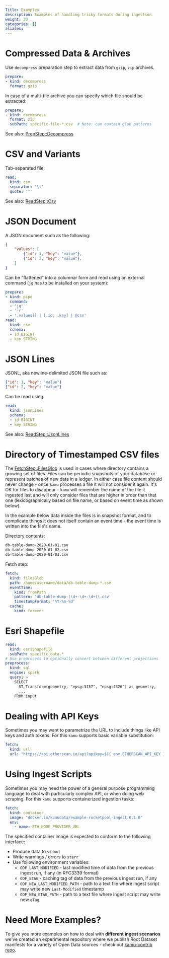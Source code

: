 ```yaml
---
Title: Examples
description: Examples of handling tricky formats during ingestion
weight: 30
categories: []
aliases:
---
```


# Compressed Data & Archives

Use `decompress` preparation step to extract data from `gzip`, `zip` archives.

```yaml
prepare:
- kind: decompress
  format: gzip
```

In case of a multi-file archive you can specify which file should be extracted:

```yaml
prepare:
- kind: decompress
  format: zip
  subPath: specific-file-*.csv  # Note: can contain glob patterns
```

See also: [PrepStep::Decompress](https://github.com/kamu-data/open-data-fabric/blob/master/open-data-fabric.md#prepstep-decompress-schema)

# CSV and Variants

Tab-separated file:

```yaml
read:
  kind: csv
  separator: "\t"
  quote: '"'
```

See also: [ReadStep::Csv](https://github.com/kamu-data/open-data-fabric/blob/master/open-data-fabric.md#readstep-csv-schema)

# JSON Document

A JSON document such as the following:

```json
{
    "values": [
        {"id": 1, "key": "value"},
        {"id": 2, "key": "value"},
    ]
}
```

Can be "flattened" into a columnar form and read using an external command (`jq` has to be installed on your system):

```yaml
prepare:
- kind: pipe
  command:
  - 'jq'
  - '-r'
  - '.values[] | [.id, .key] | @csv'
read:
  kind: csv
  schema:
  - id BIGINT
  - key STRING
```

# JSON Lines

JSONL, aka newline-delimited JSON file such as:

```json
{"id": 1, "key": "value"}
{"id": 2, "key": "value"}
```

Can be read using:

```yaml
read:
  kind: jsonLines
  schema:
  - id BIGINT
  - key STRING
```

See also: [ReadStep::JsonLines](https://github.com/kamu-data/open-data-fabric/blob/master/open-data-fabric.md#readstep-jsonlines-schema)

# Directory of Timestamped CSV files

The [FetchStep::FilesGlob](https://github.com/kamu-data/open-data-fabric/blob/master/open-data-fabric.md#fetchstep-filesglob-schema) is used in cases where directory contains a growing set of files. Files can be periodic snapshots of your database or represent batches of new data in a ledger. In either case file content should never change - once `kamu` processes a file it will not consider it again. It's OK for files to disappear - `kamu` will remember the name of the file it ingested last and will only consider files that are higher in order than that one (lexicographically based on file name, or based on event time as shown below).

In the example below data inside the files is in snapshot format, and to complicate things it does not itself contain an event time - the event time is written into the file's name.

Directory contents:

```bash
db-table-dump-2020-01-01.csv
db-table-dump-2020-01-02.csv
db-table-dump-2020-01-03.csv
```

Fetch step:

```yaml
fetch:
  kind: filesGlob
  path: /home/username/data/db-table-dump-*.csv
  eventTime:
    kind: fromPath
    pattern: 'db-table-dump-(\d+-\d+-\d+)\.csv'
    timestampFormat: '%Y-%m-%d'
  cache:
    kind: forever
```

# Esri Shapefile

```yaml
read:
  kind: esriShapefile
  subPath: specific_data.*
# Use preprocess to optionally convert between different projections
preprocess:
  kind: sql
  engine: spark
  query: >
    SELECT
      ST_Transform(geometry, "epsg:3157", "epsg:4326") as geometry,
      ...
    FROM input
```

# Dealing with API Keys

Sometimes you may want to parametrize the URL to include things like API keys and auth tokens. For this `kamu` supports basic variable substitution:

```yaml
fetch:
  kind: url
  url: "https://api.etherscan.io/api?apikey=${{ env.ETHERSCAN_API_KEY }}"
```

# Using Ingest Scripts

Sometimes you may need the power of a general purpose programming language to deal with particularly complex API, or when doing web scraping. For this `kamu` supports containerized ingestion tasks:

```yaml
fetch:
  kind: container
  image: "docker.io/kamudata/example-rocketpool-ingest:0.1.0"
  env:
    - name: ETH_NODE_PROVIDER_URL
```

The specified container image is expected to conform to the following interface:
- Produce data to `stdout`
- Write warnings / errors to `sterr`
- Use following environment variables:
  - `ODF_LAST_MODIFIED` - last modified time of data from the previous ingest run, if any (in RFC3339 format)
  - `ODF_ETAG` - caching tag of data from the previous ingest run, if any
  - `ODF_NEW_LAST_MODIFIED_PATH` - path to a text file where ingest script may write new `Last-Modified` timestamp
  - `ODF_NEW_ETAG_PATH` - path to a text file where ingest script may write new `eTag`

# Need More Examples?

To give you more examples on how to deal with **different ingest scenarios** we've created an experimental repository where we publish Root Dataset manifests for a variety of Open Data sources - check out [kamu-contrib repo](https://github.com/kamu-data/kamu-contrib).
